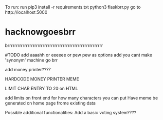 To run:
run pip3 install -r requirements.txt
python3 flaskbrr.py
go to http://localhost:5000 

# hacknowgoesbrr
brrrrrrrrrrrrrrrrrrrrrrrrrrrrrrrrrrrrrrrrrrrrrrrrrrrrrrrrr


#TODO 
add aaaahh or eeeeee or pew pew as options
add you cant make 'synonym' machine go brr

add money printer????

HARDCODE MONEY PRINTER MEME

LIMIT CHAR ENTRY TO 20 on HTML

add limits on front end for how many characters you can put
Have meme be generated on home page frome existing data

Possible additional functionalities:
Add a basic voting system????
